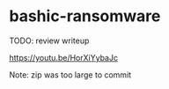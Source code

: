 # bashic-ransomware

TODO: review writeup

https://youtu.be/HorXiYybaJc

Note: zip was too large to commit